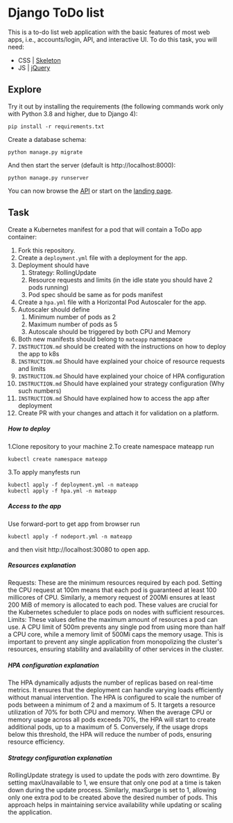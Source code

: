 # Django ToDo list

This is a to-do list web application with the basic features of most web apps, i.e., accounts/login, API, and interactive UI. To do this task, you will need:

- CSS | [Skeleton](http://getskeleton.com/)
- JS  | [jQuery](https://jquery.com/)

## Explore

Try it out by installing the requirements (the following commands work only with Python 3.8 and higher, due to Django 4):

```
pip install -r requirements.txt
```

Create a database schema:

```
python manage.py migrate
```

And then start the server (default is http://localhost:8000):

```
python manage.py runserver
```

You can now browse the [API](http://localhost:8000/api/) or start on the [landing page](http://localhost:8000/).

## Task

Create a Kubernetes manifest for a pod that will contain a ToDo app container:

1. Fork this repository.
1. Create a `deployment.yml` file with a deployment for the app.
1. Deployment should have
    1. Strategy: RollingUpdate
    1. Resource requests and limits (in the idle state you should have 2 pods running)
    1. Pod spec should be same as for pods manifest
1. Create a `hpa.yml` file with a Horizontal Pod Autoscaler for the app.
1. Autoscaler should define
    1. Minimum number of pods as 2
    2. Maximum number of pods as 5
    3. Autoscale should be triggered by both CPU and Memory
1. Both new manifests should belong to `mateapp` namespace
1. `INSTRUCTION.md` should be created with the instructions on how to deploy the app to k8s
1. `INSTRUCTION.md` Should have explained your choice of resource requests and limits
1. `INSTRUCTION.md` Should have explained your choice of HPA configuration
1. `INSTRUCTION.md` Should have explained your strategy configuration (Why such numbers)
1. `INSTRUCTION.md` Should have explained how to access the app after deployment
1. Create PR with your changes and attach it for validation on a platform.

##### How to deploy
1.Clone repository to your machine
2.To create namespace mateapp run
```
kubectl create namespace mateapp
```
3.To apply manyfests run
```
kubectl apply -f deployment.yml -n mateapp
kubectl apply -f hpa.yml -n mateapp
```
##### Access to the app
Use forward-port to get app from browser
run 
```
kubectl apply -f nodeport.yml -n mateapp
```
and then visit http://localhost:30080 to open app.

##### Resources explanation
Requests: These are the minimum resources required by each pod. Setting the CPU request at 100m means that each pod is guaranteed at least 100 millicores of CPU. Similarly, a memory request of 200Mi ensures at least 200 MiB of memory is allocated to each pod. These values are crucial for the Kubernetes scheduler to place pods on nodes with sufficient resources.
Limits: These values define the maximum amount of resources a pod can use. A CPU limit of 500m prevents any single pod from using more than half a CPU core, while a memory limit of 500Mi caps the memory usage. This is important to prevent any single application from monopolizing the cluster's resources, ensuring stability and availability of other services in the cluster.

##### HPA configuration explanation
The HPA dynamically adjusts the number of replicas based on real-time metrics. It ensures that the deployment can handle varying loads efficiently without manual intervention.
The HPA is configured to scale the number of pods between a minimum of 2 and a maximum of 5. It targets a resource utilization of 70% for both CPU and memory. When the average CPU or memory usage across all pods exceeds 70%, the HPA will start to create additional pods, up to a maximum of 5. Conversely, if the usage drops below this threshold, the HPA will reduce the number of pods, ensuring resource efficiency.

##### Strategy configuration explanation
RollingUpdate strategy is used to update the pods with zero downtime. By setting maxUnavailable to 1, we ensure that only one pod at a time is taken down during the update process. Similarly, maxSurge is set to 1, allowing only one extra pod to be created above the desired number of pods. This approach helps in maintaining service availability while updating or scaling the application.